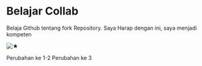  # Belajar Collab 
Belaja Github tentang fork Repository. Saya Harap dengan ini, saya menjadi kompeten

![★](https://github.com/user-attachments/assets/6babd361-aff8-41a4-96fa-812806a53457)


Perubahan ke 1-2
Perubahan ke 3
